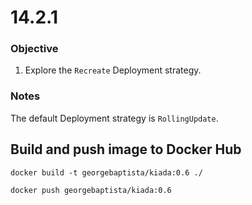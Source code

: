 # 14.2.1


### Objective

1. Explore the `Recreate` Deployment strategy.

### Notes

The default Deployment strategy is `RollingUpdate`.


## Build and push image to Docker Hub

```
docker build -t georgebaptista/kiada:0.6 ./

docker push georgebaptista/kiada:0.6
```
